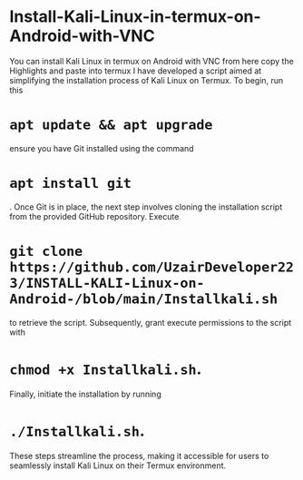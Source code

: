 # Install-Kali-Linux-in-termux-on-Android-with-VNC
You can install Kali Linux in termux on Android with VNC from here
copy the Highlights and paste into termux
I have developed a script aimed at simplifying the installation process of Kali Linux on Termux. To begin, 
run this 
# `apt update && apt upgrade`
ensure you have Git installed using the command 
# `apt install git`
. Once Git is in place, the next step involves cloning the installation script from the provided GitHub repository. Execute 
# `git clone https://github.com/UzairDeveloper223/INSTALL-KALI-Linux-on-Android-/blob/main/Installkali.sh`
to retrieve the script. Subsequently, grant execute permissions to the script with 
# `chmod +x Installkali.sh`.
Finally, initiate the installation by running 
# `./Installkali.sh`.
These steps streamline the process, making it accessible for users to seamlessly install Kali Linux on their Termux environment.
